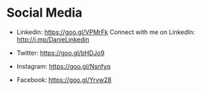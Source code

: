 # Social Media

* Linkedin: https://goo.gl/VPMrFk
    Connect with me on LinkedIn: http://j.mp/DanieLinkedin 

* Twitter: https://goo.gl/bHDJo9

* Instagram: https://goo.gl/Nsnfyq

* Facebook: https://goo.gl/Yrvw28 